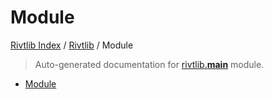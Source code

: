 # Module

[Rivtlib Index](../README.md#rivtlib-index) /
[Rivtlib](./index.md#rivtlib) /
Module

> Auto-generated documentation for [rivtlib.__main__](https://github.com/rivtlib/rivtlib-code/blob/main/rivtlib/__main__.py) module.

- [Module](#module)
